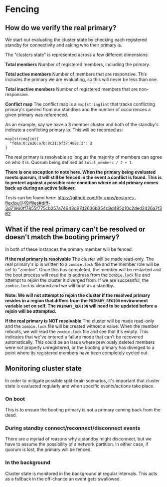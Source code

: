 # Fencing

## How do we verify the real primary?
We start out evaluating the cluster state by checking each registered standby for connectivity and asking who their primary is.

The "clusters state" is represented across a few different dimensions:

**Total members**
Number of registered members, including the primary.

**Total active members**
Number of members that are responsive.  This includes the primary we are evaluating, so this will never be less than one.

**Total inactive members**
Number of registered members that are non-responsive.

**Conflict map**
The conflict map is a `map[string]int` that tracks conflicting primary's queried from our standbys and the number of occurrences a given primary was referenced.

As an example, say we have a 3 member cluster and both of the standby's indicate a conflicting primary ip.  This will be recorded as:
```
map[string]int{
  "fdaa:0:2e26:a7b:8c31:bf37:488c:2": 2
}
```

The real primary is resolvable so long as the majority of members can agree on who it is.  Quorum being defined as `total_members / 2 + 1`.

**There is one exception to note here. When the primary being evaluated meets quorum, it will still be fenced in the event a conflict is found.  This is to protect against a possible race condition where an old primary comes back up during an active failover.**

Tests can be found here: https://github.com/fly-apps/postgres-flex/pull/49/files#diff-3d71960ff7855f775cb257a74643d67d2636b354c9d485d10c2ded2426a7f362

## What if the real primary can't be resolved or doesn't match the booting primary?

In both of these instances the primary member will be fenced.

**If the real primary is resolvable**
The cluster will be made read-only.  The real primary's ip is written to a `zombie.lock` file and the member role will be set to "zombie".  Once this has completed, the member will be restarted and the boot process will read the ip address from the `zombie.lock` file and attempt to rejoin the cluster it diverged from. If we are successful, the `zombie.lock` is cleared and we will boot as a standby.

**Note: We will not attempt to rejoin the cluster if the resolved primary resides in a region that differs from the `PRIMARY_REGION` environment variable set on self.  The `PRIMARY_REGION` will need to be updated before a rejoin will be attempted.**

**If the real primary is NOT resolvable**
The cluster will be made read-only and the `zombie.lock` file will be created without a value.  When the member reboots, we will read the `zombie.lock` file and see that it's empty.  This indicates that we've entered a failure mode that can't be recovered automatically.  This could be an issue where previously deleted members were not properly unregistered, or the booting primary has diverged to a point where its registered members have been completely cycled out.


## Monitoring cluster state

In order to mitigate possible split-brain scenarios, it's important that cluster state is evaluated regularly and when specific events/actions take place.  

### On boot
This is to ensure the booting primary is not a primary coming back from the dead.
  
### During standby connect/reconnect/disconnect events
There are a myriad of reasons why a standby might disconnect, but we have to assume the possibility of a network partition.  In either case, if quorum is lost, the primary will be fenced.

### In the background
Cluster state is monitored in the background at regular intervals. This acts as a fallback in the off-chance an event gets swallowed.

